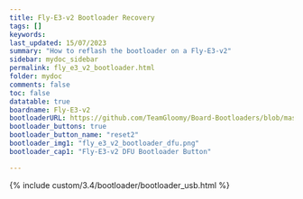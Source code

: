 ```yaml
---
title: Fly-E3-v2 Bootloader Recovery
tags: []
keywords: 
last_updated: 15/07/2023
summary: "How to reflash the bootloader on a Fly-E3-v2"
sidebar: mydoc_sidebar
permalink: fly_e3_v2_bootloader.html
folder: mydoc
comments: false
toc: false
datatable: true
boardname: Fly-E3-v2
bootloaderURL: https://github.com/TeamGloomy/Board-Bootloaders/blob/master/STM32F4/Fly-E3-V2-Bootloader.bin
bootloader_buttons: true
bootloader_button_name: "reset2"
bootloader_img1: "fly_e3_v2_bootloader_dfu.png"
bootloader_cap1: "Fly-E3-v2 DFU Bootloader Button"

---
```


{% include custom/3.4/bootloader/bootloader_usb.html %}
